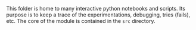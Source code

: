 This folder is home to many interactive python notebooks and scripts.
Its purpose is to keep a trace of the experimentations, debugging, tries (fails), etc.
The core of the module is contained in the `src` directory.
